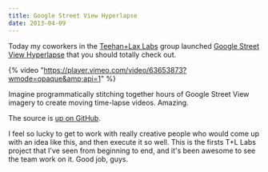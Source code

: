 ```yaml
---
title: Google Street View Hyperlapse
date: 2013-04-09
---
```


Today my coworkers in the [Teehan+Lax Labs](http://www.teehanlax.com/labs/) group launched [Google Street View Hyperlapse](http://www.teehanlax.com/labs/hyperlapse/) that you should totally check out.

{% video "https://player.vimeo.com/video/63653873?wmode=opaque&amp;api=1" %}

Imagine programmatically stitching together hours of Google Street View imagery to create moving time-lapse videos. Amazing.

The source is [up on GitHub](https://github.com/TeehanLax/Hyperlapse.js).

I feel so lucky to get to work with really creative people who would come up with an idea like this, and then execute it so well. This is the firsts T+L Labs project that I've seen from beginning to end, and it's been awesome to see the team work on it. Good job, guys.
